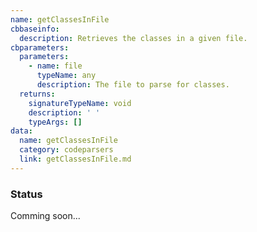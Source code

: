 ```yaml
---
name: getClassesInFile
cbbaseinfo:
  description: Retrieves the classes in a given file.
cbparameters:
  parameters:
    - name: file
      typeName: any
      description: The file to parse for classes.
  returns:
    signatureTypeName: void
    description: ' '
    typeArgs: []
data:
  name: getClassesInFile
  category: codeparsers
  link: getClassesInFile.md
---
```

<CBBaseInfo/> 
 <CBParameters/>

### Status 

Comming soon...